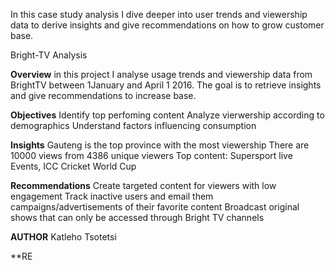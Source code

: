 In this case study analysis I dive deeper into user trends and viewership data to derive insights and give recommendations on how to grow customer base.

Bright-TV Analysis

**Overview**
in this project I analyse usage trends and viewership data from BrightTV between 1January and April 1 2016.
The goal is to retrieve insights and give recommendations to increase base.

**Objectives**
Identify top perfoming content
Analyze vierwership according to demographics
Understand factors influencing consumption

**Insights**
Gauteng is the top province with the most viewership
There are 10000 views from 4386 unique viewers
Top content: Supersport live Events, ICC Cricket World Cup

**Recommendations**
Create targeted content for viewers with low engagement
Track inactive users and email them campaigns/advertisements of their favorite content
Broadcast original shows that can only be accessed through Bright TV channels

**AUTHOR**
Katleho Tsotetsi


**RE
